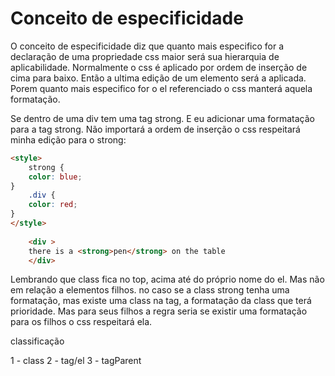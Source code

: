 # Conceito de especificidade

O conceito de especificidade diz que quanto mais especifico for a declaração de uma propriedade css
maior será sua hierarquia de aplicabilidade.
Normalmente o css é aplicado por ordem de inserção de cima para baixo. Então a ultima edição de um elemento
será a aplicada. Porem quanto mais especifico for o el referenciado o css manterá aquela formatação.

Se dentro de uma div tem uma tag strong. E eu adicionar uma formatação para a tag strong. Não importará a ordem de inserção
o css respeitará minha edição para o strong:

~~~ html
<style>
    strong {
    color: blue;
}
    .div {
    color: red;
}
</style>
    
    <div >
    there is a <strong>pen</strong> on the table
    </div>
~~~

Lembrando que class fica no top, acima até do próprio nome do el. Mas não em relação a elementos filhos.
no caso se a class strong tenha uma formatação, mas existe uma class na tag, a formatação da class que terá 
prioridade. Mas para seus filhos a regra seria se existir uma formatação para os filhos o css respeitará ela.

classificação

1 - class
2 - tag/el
3 - tagParent
